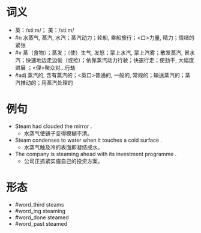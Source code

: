 # 词义
- 英：/stiːm/； 美：/stiːm/
- #n 水蒸气, 蒸汽, 水汽；蒸汽动力；轮船, 乘船旅行；<口>力量, 精力；情绪的紧张
- #v 蒸（食物）；蒸发；（使）生气, 发怒；蒙上水汽, 蒙上汽雾；散发蒸汽, 冒水汽；快速地边走边偷（或抢）；依靠蒸汽动力行驶；快速行走；使劲干, 大幅度进展 ；<俚>聚众对…行劫
- #adj 蒸汽的, 含有蒸汽的；<英口>普通的, 一般的, 常规的；输送蒸汽的；蒸汽推动的；用蒸汽处理的
# 例句
- Steam had clouded the mirror .
	- 水蒸气使镜子变得模糊不清。
- Steam condenses to water when it touches a cold surface .
	- 水蒸气触及冷的表面即凝结成水。
- The company is steaming ahead with its investment programme .
	- 公司正抓紧实施自己的投资方案。
# 形态
- #word_third steams
- #word_ing steaming
- #word_done steamed
- #word_past steamed
